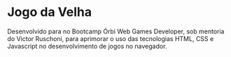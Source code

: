 # Jogo da Velha 
Desenvolvido para no Bootcamp Órbi Web Games Developer, sob mentoria do Victor Ruschoni, para aprimorar o uso das tecnologias HTML, CSS e Javascript no desenvolvimento de jogos no navegador.
